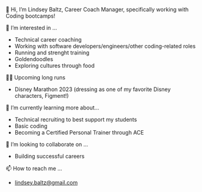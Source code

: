 👋 Hi, I’m Lindsey Baltz, Career Coach Manager, specifically working with Coding bootcamps!

👀 I’m interested in ...
-   Technical career coaching
-   Working with software developers/engineers/other coding-related roles
-   Running and strenght training
-   Goldendoodles
-   Exploring cultures through food

🏃‍♀️ Upcoming long runs
-   Disney Marathon 2023 (dressing as one of my favorite Disney characters, Figment!)

🌱 I’m currently learning more about...
-   Technical recruiting to best support my students
-   Basic coding
-   Becoming a Certified Personal Trainer through ACE

💞️ I’m looking to collaborate on ...
-   Building successful careers

📫 How to reach me ...
-   lindsey.baltz@gmail.com

<!---
LSaxbyBaltz/LSaxbyBaltz is a ✨ special ✨ repository because its `README.md` (this file) appears on your GitHub profile.
You can click the Preview link to take a look at your changes.
--->
